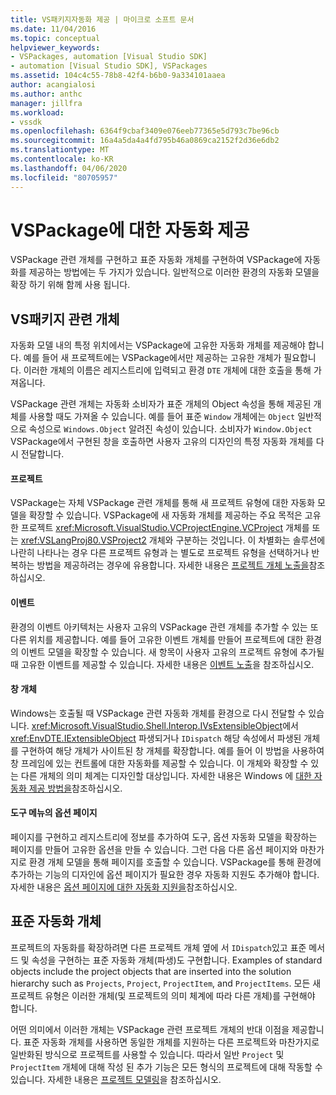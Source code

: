 ```yaml
---
title: VS패키지자동화 제공 | 마이크로 소프트 문서
ms.date: 11/04/2016
ms.topic: conceptual
helpviewer_keywords:
- VSPackages, automation [Visual Studio SDK]
- automation [Visual Studio SDK], VSPackages
ms.assetid: 104c4c55-78b8-42f4-b6b0-9a334101aaea
author: acangialosi
ms.author: anthc
manager: jillfra
ms.workload:
- vssdk
ms.openlocfilehash: 6364f9cbaf3409e076eeb77365e5d793c7be96cb
ms.sourcegitcommit: 16a4a5da4a4fd795b46a0869ca2152f2d36e6db2
ms.translationtype: MT
ms.contentlocale: ko-KR
ms.lasthandoff: 04/06/2020
ms.locfileid: "80705957"
---
```

# <a name="providing-automation-for-vspackages"></a>VSPackage에 대한 자동화 제공
VSPackage 관련 개체를 구현하고 표준 자동화 개체를 구현하여 VSPackage에 자동화를 제공하는 방법에는 두 가지가 있습니다. 일반적으로 이러한 환경의 자동화 모델을 확장 하기 위해 함께 사용 됩니다.

## <a name="vspackage-specific-objects"></a>VS패키지 관련 개체
 자동화 모델 내의 특정 위치에서는 VSPackage에 고유한 자동화 개체를 제공해야 합니다. 예를 들어 새 프로젝트에는 VSPackage에서만 제공하는 고유한 개체가 필요합니다. 이러한 개체의 이름은 레지스트리에 입력되고 환경 `DTE` 개체에 대한 호출을 통해 가져옵니다.

 VSPackage 관련 개체는 자동화 소비자가 표준 개체의 Object 속성을 통해 제공된 개체를 사용할 때도 가져올 수 있습니다. 예를 들어 표준 `Window` 개체에는 `Object` 일반적으로 속성으로 `Windows.Object` 알려진 속성이 있습니다. 소비자가 `Window.Object` VSPackage에서 구현된 창을 호출하면 사용자 고유의 디자인의 특정 자동화 개체를 다시 전달합니다.

#### <a name="projects"></a>프로젝트
 VSPackage는 자체 VSPackage 관련 개체를 통해 새 프로젝트 유형에 대한 자동화 모델을 확장할 수 있습니다. VSPackage에 새 자동화 개체를 제공하는 주요 목적은 고유한 프로젝트 <xref:Microsoft.VisualStudio.VCProjectEngine.VCProject> 개체를 또는 <xref:VSLangProj80.VSProject2> 개체와 구분하는 것입니다. 이 차별화는 솔루션에 나란히 나타나는 경우 다른 프로젝트 유형과 는 별도로 프로젝트 유형을 선택하거나 반복하는 방법을 제공하려는 경우에 유용합니다. 자세한 내용은 [프로젝트 개체 노출을](../../extensibility/internals/exposing-project-objects.md)참조하십시오.

#### <a name="events"></a>이벤트
 환경의 이벤트 아키텍처는 사용자 고유의 VSPackage 관련 개체를 추가할 수 있는 또 다른 위치를 제공합니다. 예를 들어 고유한 이벤트 개체를 만들어 프로젝트에 대한 환경의 이벤트 모델을 확장할 수 있습니다. 새 항목이 사용자 고유의 프로젝트 유형에 추가될 때 고유한 이벤트를 제공할 수 있습니다. 자세한 내용은 [이벤트 노출](../../extensibility/internals/exposing-events-in-the-visual-studio-sdk.md)을 참조하십시오.

#### <a name="window-objects"></a>창 개체
 Windows는 호출될 때 VSPackage 관련 자동화 개체를 환경으로 다시 전달할 수 있습니다. <xref:Microsoft.VisualStudio.Shell.Interop.IVsExtensibleObject>에서 <xref:EnvDTE.IExtensibleObject> 파생되거나 `IDispatch` 해당 속성에서 파생된 개체를 구현하여 해당 개체가 사이트된 창 개체를 확장합니다. 예를 들어 이 방법을 사용하여 창 프레임에 있는 컨트롤에 대한 자동화를 제공할 수 있습니다. 이 개체와 확장할 수 있는 다른 개체의 의미 체계는 디자인할 대상입니다. 자세한 내용은 Windows 에 [대한 자동화 제공 방법을](../../extensibility/internals/how-to-provide-automation-for-windows.md)참조하십시오.

#### <a name="options-pages-on-the-tools-menu"></a>도구 메뉴의 옵션 페이지
 페이지를 구현하고 레지스트리에 정보를 추가하여 도구, 옵션 자동화 모델을 확장하는 페이지를 만들어 고유한 옵션을 만들 수 있습니다. 그런 다음 다른 옵션 페이지와 마찬가지로 환경 개체 모델을 통해 페이지를 호출할 수 있습니다. VSPackage를 통해 환경에 추가하는 기능의 디자인에 옵션 페이지가 필요한 경우 자동화 지원도 추가해야 합니다. 자세한 내용은 [옵션 페이지에 대한 자동화 지원을](../../extensibility/internals/automation-support-for-options-pages.md)참조하십시오.

## <a name="standard-automation-objects"></a>표준 자동화 개체
 프로젝트의 자동화를 확장하려면 다른 프로젝트 개체 옆에 서 `IDispatch`있고 표준 메서드 및 속성을 구현하는 표준 자동화 개체(파생)도 구현합니다. Examples of standard objects include the project objects that are inserted into the solution hierarchy such as `Projects`, `Project`, `ProjectItem`, and `ProjectItems`. 모든 새 프로젝트 유형은 이러한 개체(및 프로젝트의 의미 체계에 따라 다른 개체)를 구현해야 합니다.

 어떤 의미에서 이러한 개체는 VSPackage 관련 프로젝트 개체의 반대 이점을 제공합니다. 표준 자동화 개체를 사용하면 동일한 개체를 지원하는 다른 프로젝트와 마찬가지로 일반화된 방식으로 프로젝트를 사용할 수 있습니다. 따라서 일반 `Project` 및 `ProjectItem` 개체에 대해 작성 된 추가 기능은 모든 형식의 프로젝트에 대해 작동할 수 있습니다. 자세한 내용은 [프로젝트 모델링](../../extensibility/internals/project-modeling.md)을 참조하십시오.
